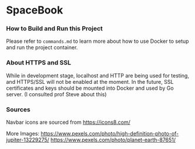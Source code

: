 # SpaceBook

### How to Build and Run this Project

Please refer to ```commands.md``` to learn more about how to use Docker to setup and run the project container.

### About HTTPS and SSL

While in development stage, localhost and HTTP are being used for testing, and HTTPS/SSL will not be enabled at the moment. In the future, SSL certificates and keys should be mounted into Docker and used by Go server.
(I consulted prof Steve about this)

### Sources

Navbar icons are sourced from https://icons8.com/

More Images:
https://www.pexels.com/photo/high-definition-photo-of-jupiter-13229275/
https://www.pexels.com/photo/planet-earth-87651/
